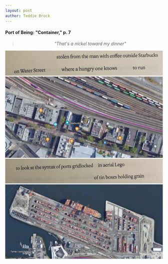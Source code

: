 ```yaml
---
layout: post
author: Teddie Brock
---
```

<h4>Port of Being: "Container," p. 7</h4>


><center><i>"That's a nickel toward my dinner"</i></center>


<img src="https://github.com/teddiebrock/network-listening/blob/master/images/container_p07_01.jpg?raw=true">

<img src="https://github.com/teddiebrock/network-listening/blob/master/images/container_p07_01_map.png?raw=true">

<img src="https://github.com/teddiebrock/network-listening/blob/master/images/container_p07_02.jpg?raw=true">

<img src="https://github.com/teddiebrock/network-listening/blob/master/images/container_p07_02_map.png?raw=true">
